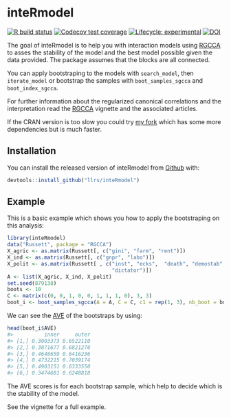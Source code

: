 
<!-- README.md is generated from README.Rmd. Please edit that file -->

# inteRmodel

<!-- badges: start -->

[![R build
status](https://github.com/llrs/inteRmodel/workflows/R-CMD-check/badge.svg)](https://github.com/llrs/inteRmodel/actions)
[![Codecov test
coverage](https://codecov.io/gh/llrs/inteRmodel/branch/master/graph/badge.svg)](https://codecov.io/gh/llrs/inteRmodel?branch=master)
[![Lifecycle:
experimental](https://img.shields.io/badge/lifecycle-experimental-orange.svg)](https://www.tidyverse.org/lifecycle/#experimental)
[![DOI](https://zenodo.org/badge/198424052.svg)](https://zenodo.org/badge/latestdoi/198424052)

<!-- badges: end -->

The goal of inteRmodel is to help you with interaction models using
[RGCCA](https://cran.r-project.org/package=RGCCA) to asses the stability
of the model and the best model possible given the data provided. The
package assumes that the blocks are all connected.

You can apply bootstraping to the models with `search_model`, then
`iterate_model` or bootstrap the samples with `boot_samples_sgcca` and
`boot_index_sgcca`.

For further information about the regularized canonical correlations and
the interpretation read the
[RGCCA](https://cran.r-project.org/package=RGCCA) vignette and the
associated articles.

If the CRAN version is too slow you could try [my
fork](https://www.github.com/llrs/RGCCA) which has some more
dependencies but is much faster.

## Installation

You can install the released version of inteRmodel from
[Github](https://www.github.com/llrs/inteRmodel) with:

``` r
devtools::install_github("llrs/inteRmodel")
```

## Example

This is a basic example which shows you how to apply the bootstraping on
this analysis:

``` r
library(inteRmodel)
data("Russett", package = "RGCCA")
X_agric <- as.matrix(Russett[, c("gini", "farm", "rent")])
X_ind <- as.matrix(Russett[, c("gnpr", "labo")])
X_polit <- as.matrix(Russett[ , c("inst", "ecks",  "death", "demostab",
                                  "dictator")])
A <- list(X_agric, X_ind, X_polit)
set.seed(879138)
boots <- 10
C <- matrix(c(0, 0, 1, 0, 0, 1, 1, 1, 0), 3, 3)
boot_i <- boot_samples_sgcca(A = A, C = C, c1 = rep(1, 3), nb_boot = boots)
```

We can see the
[AVE](https://en.wikipedia.org/wiki/Average_variance_extracted) of the
bootstraps by using:

``` r
head(boot_i$AVE)
#>          inner     outer
#> [1,] 0.3003373 0.6522110
#> [2,] 0.3871677 0.6821278
#> [3,] 0.4648659 0.6416236
#> [4,] 0.4732215 0.7039174
#> [5,] 0.4903151 0.6333550
#> [6,] 0.3474681 0.6248818
```

The AVE scores is for each bootstrap sample, which help to decide which
is the stability of the model.

See the vignette for a full example.
